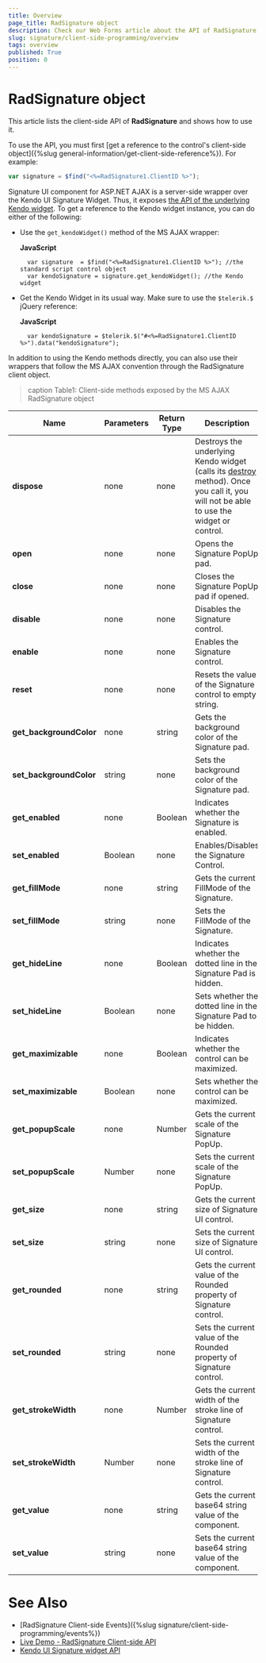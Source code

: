 ```yaml
---
title: Overview
page_title: RadSignature object
description: Check our Web Forms article about the API of RadSignature object.
slug: signature/client-side-programming/overview
tags: overview
published: True
position: 0
---
```



# RadSignature object

This article lists the client-side API of **RadSignature** and shows how to use it.

To use the API, you must first [get a reference to the control's client-side object]({%slug general-information/get-client-side-reference%}). For example:

````JavaScript
var signature = $find("<%=RadSignature1.ClientID %>");
````

Signature UI component for ASP.NET AJAX is a server-side wrapper over the Kendo UI Signature Widget. Thus, it exposes [the API of the underlying Kendo widget](https://docs.telerik.com/kendo-ui/api/javascript/ui/signature). To get a reference to the Kendo widget instance, you can do either of the following:

* Use the `get_kendoWidget()` method of the MS AJAX wrapper:

    **JavaScript**

        var signature  = $find("<%=RadSignature1.ClientID %>"); //the standard script control object
        var kendoSignature = signature.get_kendoWidget(); //the Kendo widget


* Get the Kendo Widget in its usual way. Make sure to use the `$telerik.$` jQuery reference:

    **JavaScript**
    
        var kendoSignature = $telerik.$("#<%=RadSignature1.ClientID %>").data("kendoSignature"); 


In addition to using the Kendo methods directly, you can also use their wrappers that follow the MS AJAX convention through the RadSignature client object.

>caption Table1: Client-side methods exposed by the MS AJAX RadSignature object

| Name | Parameters | Return Type | Description |
| ------ | ------ | ------ | ------ |
| **dispose** |none|none|Destroys the underlying Kendo widget (calls its [destroy](https://docs.telerik.com/kendo-ui/api/javascript/ui/signature/methods/destroy) method). Once you call it, you will not be able to use the widget or control.|
| **open** |none|none|Opens the Signature PopUp pad.  |
| **close** |none|none|Closes the Signature PopUp pad if opened.  |
| **disable** |none|none|Disables the Signature control. |
| **enable** |none|none|Enables the Signature control.  |
| **reset** |none|none|Resets the value of the Signature control to empty string.  |
| **get_backgroundColor** |none|string|Gets the background color of the Signature pad. |
| **set_backgroundColor** |string|none|Sets the background color of the Signature pad. |
| **get_enabled** |none|Boolean|Indicates whether the Signature is enabled. |
| **set_enabled** |Boolean|none|Enables/Disables the Signature Control. |
| **get_fillMode** |none|string|Gets the current FillMode of the Signature. |
| **set_fillMode** |string|none|Sets the FillMode of the Signature. |
| **get_hideLine** |none|Boolean|Indicates whether the dotted line in the Signature Pad is hidden. |
| **set_hideLine** |Boolean|none|Sets whether the dotted line in the Signature Pad to be hidden. |
| **get_maximizable** |none|Boolean|Indicates whether the control can be maximized. |
| **set_maximizable** |Boolean|none|Sets whether the control can be maximized. |
| **get_popupScale** |none|Number|Gets the current scale of the Signature PopUp. |
| **set_popupScale** |Number|none|Sets the current scale of the Signature PopUp. |
| **get_size** |none|string|Gets the current size of Signature UI control. |
| **set_size** |string|none|Sets the current size of Signature UI control. |
| **get_rounded** |none|string|Gets the current value of the Rounded property of Signature control. |
| **set_rounded** |string|none|Sets the current value of the Rounded property of Signature control. |
| **get_strokeWidth** |none|Number|Gets the current width of the stroke line of Signature control. |
| **set_strokeWidth** |Number|none|Sets the current width of the stroke line of Signature control. |
| **get_value** |none|string|Gets the current base64 string value of the component. |
| **set_value** |string|none|Sets the current base64 string value of the component. |

# See Also

 * [RadSignature Client-side Events]({%slug signature/client-side-programming/events%})
 * [Live Demo - RadSignature Client-side API](https://demos.telerik.com/aspnet-ajax/signature/api/defaultcs.aspx)
 * [Kendo UI Signature widget API](https://docs.telerik.com/kendo-ui/api/javascript/ui/signature)


